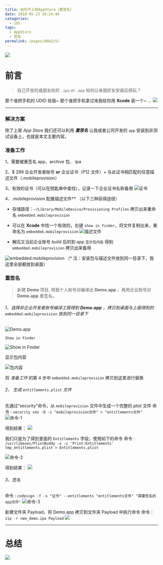 ```yaml
---
title: 如何不上架AppStore（重签名）
date: 2018-05-23 10:24:40
categories: 
  - iOS
tags: 
  - AppStore
  - 签名
permalink: /pages/b8b2c5/
---
```


![](https://cdn.jsdelivr.net/gh/itzhangbao/supplies/img/600-20200903010552846.png)

# 前言

> 自己开发的或朋友给的 `.ipa` _or_ `.app` 如何让亲朋好友安装后把玩？

那个谁把手机的 UDID 给我~
那个谁把手机拿过来我给你用 **Xcode** 装一个~
...
![](https://cdn.jsdelivr.net/gh/itzhangbao/supplies/img/strip-20200903010603707.gif)

---

### 解决方案

除了上架 _App Store_ 我们还可以利用 **_重签名_** 让我或者公司开发的 `app` 安装到非测试设备上，也就是本文主要内容。

### 准备工作

1、需要被重签名 app、archive 包、 ipa

2、\$ 299 企业开发者账号 **or** 企业证书（P12 文件）+ 与此证书相匹配的任意描述文件（.mobileprovision）

3、有效的证书（可以在钥匙串中查找），记录一下企业证书名称备用
![证书](https://cdn.jsdelivr.net/gh/itzhangbao/supplies/img/600-20200903010613926.png)

4、.mobileprovision 配置描述文件\*\* （以下三种获得途径）

- 存储路径：`~/Library/MobileDevice/Provisioning Profiles` 拷贝出来重命名 `embedded.mobileprovision`

- 可以在 **Xcode** 中找一个有效的，右键 `show in finder`，将文件复制出来，重命名为 `embedded.mobileprovision`
  ![描述文件](https://cdn.jsdelivr.net/gh/itzhangbao/supplies/img/600.jpeg)

- 解压又当前企业账号 build 后的到 app `显示包内容` 得到 `embedded.mobileprovision` 拷贝出来备用

![embedded.mobileprovision](https://upload-images.jianshu.io/upload_images/1874013-bfe1a8fdc5d9ffdc.png?imageMogr2/auto-orient/strip%7CimageView2/2/w/600)
（\* 注：安装包与描述文件放到同一目录下，我这里全部都放到桌面）

### 重签名

> 新建 **Demo** 项目, 用我个人账号对编译出 **Demo.app** ，再用企业账号对 **Demo.app** 重签名。

###### 1、选择非企业开发者账号编译工程得到 **Demo.app** ，拷贝到桌面与上面得到的 `embedded.mobileprovision` 放到同一目录下

![Demo.app](https://cdn.jsdelivr.net/gh/itzhangbao/supplies/img/600-20200903010633651.png)

`Show in Finder`

![Show in Finder](https://cdn.jsdelivr.net/gh/itzhangbao/supplies/img/400-20200903010643869.png)

显示包内容

![包内容](https://cdn.jsdelivr.net/gh/itzhangbao/supplies/img/400-20200903010653155.png)

将 _准备工作_ 的第 4 步中 `embedded.mobileprovision` 拷贝到这里进行替换

###### 2、 生成 `entitlements.plist` 文件

先通过“security”命令，从 `mobileprovision` 文件中生成一个完整的 plist 文件
命令 : `security cms -D -i "mobileprovision文件" > "entitlements文件"`
![命令-1](https://upload-images.jianshu.io/upload_images/1874013-cb02850c9a40e7f5.png?imageMogr2/auto-orient/strip%7CimageView2/2/w/800)

得到结果：
![](https://cdn.jsdelivr.net/gh/itzhangbao/supplies/img/600-20200903010701514.png)

我们只是为了得到里面的 `Entitlements` 字段，使用如下的命令
命令 : `/usr/libexec/PlistBuddy -x -c 'Print:Entitlements' tmp_entitlements.plist > Entitlements.plist`

![命令-2](https://upload-images.jianshu.io/upload_images/1874013-452af46e42c1a8c8.png?imageMogr2/auto-orient/strip%7CimageView2/2/w/800)

得到结果：
![](https://cdn.jsdelivr.net/gh/itzhangbao/supplies/img/600-20200903010710264.png)

###### 3、签名

命令 : `codesign -f -s "证书" --entitlements "entitlements文件" "需要签名的app文件"`
![命令-3](https://upload-images.jianshu.io/upload_images/1874013-d4f334fdd6237147.png?imageMogr2/auto-orient/strip%7CimageView2/2/w/800)

新建文件夹 Payload，将 Demo.app 拷贝到文件夹 Payload 中执行命令
命令：`zip -r new_demo.ipa Payload`
![](https://upload-images.jianshu.io/upload_images/1874013-3fbb0b943044a005.png?imageMogr2/auto-orient/strip%7CimageView2/2/w/800)

---

# 总结

![](https://cdn.jsdelivr.net/gh/itzhangbao/supplies/img/1240-20200903010717991.png)
